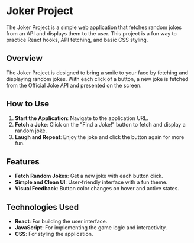 # Joker Project

The Joker Project is a simple web application that fetches random jokes from an API and displays them to the user. This project is a fun way to practice React hooks, API fetching, and basic CSS styling.

## Overview

The Joker Project is designed to bring a smile to your face by fetching and displaying random jokes. With each click of a button, a new joke is fetched from the Official Joke API and presented on the screen.

## How to Use

1. **Start the Application**: Navigate to the application URL.
2. **Fetch a Joke**: Click on the "Find a Joke!" button to fetch and display a random joke.
3. **Laugh and Repeat**: Enjoy the joke and click the button again for more fun.

## Features

- **Fetch Random Jokes**: Get a new joke with each button click.
- **Simple and Clean UI**: User-friendly interface with a fun theme.
- **Visual Feedback**: Button color changes on hover and active states.

## Technologies Used

- **React**: For building the user interface.
- **JavaScript**: For implementing the game logic and interactivity.
- **CSS**: For styling the application.

